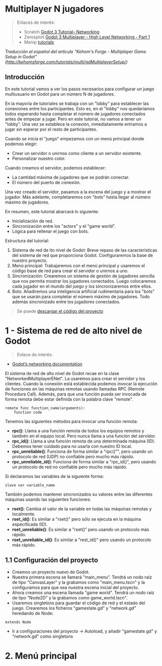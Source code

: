 
# Multiplayer N jugadores

> Enlaces de interés:
> * Scratch [Godot 3 Tutorial– Networking](https://gamefromscratch.com/godot-3-tutorial-networking/)
> * Zerosploit [Godot 3 Multiplayer - High Level Networking - Part 1](https://www.youtube.com/watch?v=TGIWD24QIvY)
> * Menip [tutorials](https://gitlab.com/menip/godot-multiplayer-tutorials)

_Traducción al español del artículo "Kehom's Forge - Multiplayer Game Setup in Godot"
(http://kehomsforge.com/tutorials/multi/gdMultiplayerSetup/)_

## Introducción

En este tutorial vamos a ver los pasos necesarios para configurar un juego multiusuario en Godot para un número N de jugadores.

En la mayoría de tutoriales se trabaja con un "lobby" para establecer las conexiones entre los participantes. Esto es, en el "lobby" nos quedaríamos todos esperando hasta completar el número de jugadores conectados antes de empezar a jugar. Pero en este tutorial, no vamos a tener un "lobby". Una vez se establece la conexión, inmediatamente entramos a jugar sin esperar por el resto de participantes.

Cuando se inicia el "juego" empezamos con un menú principal donde podemos elegir:
* Crear un servidor o unirnos como cliente a un servidor existente.
* Personalizar nuestro color.

Cuando creamos el servidor, podemos establecer:
* La cantidad máxima de jugadores que se podrán conectar.
* El número del puerto de conexión.

Una vez creado el servidor, pasamos a la escena del juego y a mostrar el jugador.
Más adelante, completaremos con "bots" hasta llegar al número máximo de jugadores.

En resumen, este tutorial abarcará lo siguiente:
* Inicialización de red.
* Sincronización entre los "actors" y el "game world".
* Lógica para rellenar el juego con bots.

Estructura del tutorial:
1. Sistema de red de lto nivel de Godot: Breve repaso de las características del sistema de red que proporciona Godot. Configuraremos la base de nuestro proyecto.
2. Menú principal: Trabajaremos con el menú principal y usaremos el código base de red para crear el servidor o unirnos a uno.
3. Sincronización: Crearemos un sistema de gestión de jugadores sencilla que nos permita mostrar los jugadores conectados. Luego colocaremos cada jugador en el mundo del juego y los sincronizaremos entre ellos.
4. Bots: Añadiremos una inteligencia artificial rudimentaria para los "bots" que se usarán para completar el número máximo de jugadores. Todo además sincronizado entre los jugadores conectados.

> Se puede [descargar el código del proyecto](https://github.com/Kehom/gdMultiplayerTutorial)

# 1 - Sistema de red de alto nivel de Godot

> Enlace de interés:
* [Godot’s networking documentation](https://docs.godotengine.org/en/3.1/tutorials/networking/index.html)

El sistema de red de alto nivel de Godot recae en la clase "NetworkedMultiplayerENet". La usaremos para crear el servidor y los clientes. Cuando la conexión está establecida podemos invocar la ejecución de funciones en las máquinas remotas usando llamadas RPC (Remote Procedura Call). Además, para que una función pueda ser invocada de forma remota debe estar definida con la palabra clave "remote".

```
remote func function_name(arguments):
	function code
```

Tenemos las siguientes métodos para invocar una función remota:
* **rpc()**: Llama a una función remota de todos los equipos remotos y también en el equipo local. Pero nunca llama a una función del servidor.
* **rpc_id()**: Llama a una función remota de una determinada máquina (ID). Debemos tener cuidado para no usarla con nuestro ID local.
* **rpc_unreliable()**: Funciona de forma similar a "rpc()"", pero usando un protocolo de red (UDP) no confiable pero mucho más rápido.
* **rpc_unreliable_id()**: Funciona de forma similar a "rpc_id()", pero usando un protocolo de red no confiable pero mucho más rápido.

Si declaramos las variables de la siguiente forma:

```
slave var variable_name
```

También podemos mantener sincronizados su valores entre las diferentes máquinas usando las siguientes funciones:

* **rset()**: Cambia el valor de la variable en todas las máquinas remotas y localmente.
* **rset_id()**: Es similar a "rset()" pero sólo se ejecuta en la máquina especificada (ID).
* **rset_unreliable()**: Es similar a "rset()" pero usando un protocolo más rápido.
* **rset_unreliable_id()**: Es similar a "rest_id()" pero usando un protocolo más rápido.


## 1.1 Configuración del proyecto

* Creamos un proyecto nuevo de Godot.
* Nuestra primera escena se llamará "main_menu". Tendrá un nodo raíz de tipo "CanvasLayer" y la grabamos como "main_menu.tscn" y la configuramos para que sea nuestra escena inicial del proyecto.
* Ahora creamos una escena llamada "game world". Tendrá un nodo raíz de tipo "Node2D" y la grabamos como game_world.tscn".
* Usaremos singletons para guardar el código de red y el estado del juego. Crearemos los ficheros "gamestate.gd" y "network.gd" heredando de Node:

```
extends Node
```

* Ir a configuraciones del proyecto -> Autoload, y añadir "gamestate.gd" y "network.gd" como singletons

# 2. Menú principal
